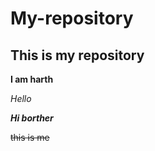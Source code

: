 # My-repository
## This is my repository


**I am harth**

*Hello*

***Hi borther*** 

~~this is me~~




